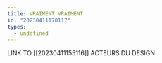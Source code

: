 ```yaml
---
title: VRAIMENT VRAIMENT
id: "20230411170117"
types:
  - undefined
---
```


LINK TO [[20230411155116]] ACTEURS DU DESIGN